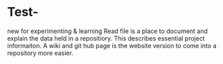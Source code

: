 # Test-
new for experimenting &amp; learning
Read file is a place to document and explain the data held in a repositiory. This describes essential project informaiton.
A wiki and git hub page is the website version to come into a repository more easier.
